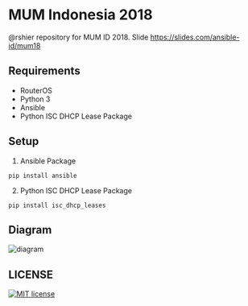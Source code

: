 MUM Indonesia 2018
==================

@rshier repository for MUM ID 2018.
Slide https://slides.com/ansible-id/mum18 

Requirements
-----
- RouterOS
- Python 3
- Ansible
- Python ISC DHCP Lease Package

Setup
-----
1. Ansible Package
```
pip install ansible
```

2. Python ISC DHCP Lease Package
```
pip install isc_dhcp_leases
```

Diagram
-------
![diagram](https://s3.amazonaws.com/media-p.slid.es/uploads/906616/images/5116273/mpls.svg)

LICENSE
-------

[![MIT license](http://img.shields.io/badge/license-MIT-brightgreen.svg)](http://opensource.org/licenses/MIT)

